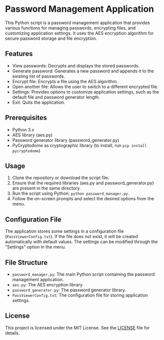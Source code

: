 # Password Management Application

This Python script is a password management application that provides various functions for managing passwords, encrypting files, and customizing application settings. It uses the AES encryption algorithm for secure password storage and file encryption.

## Features

- View passwords: Decrypts and displays the stored passwords.
- Generate password: Generates a new password and appends it to the existing list of passwords.
- Encrypt file: Encrypts a file using the AES algorithm.
- Open another file: Allows the user to switch to a different encrypted file.
- Settings: Provides options to customize application settings, such as the default file and password generator length.
- Exit: Quits the application.

## Prerequisites

- Python 3.x
- AES library (aes.py)
- Password generator library (password_generator.py)
- PyCryptodome as cryptographic library (to install, run `pip install pycryptodome`)

## Usage

1. Clone the repository or download the script file.
2. Ensure that the required libraries (aes.py and password_generator.py) are present in the same directory.
3. Run the script using Python: `python password_manager.py`.
4. Follow the on-screen prompts and select the desired options from the menu.

## Configuration File

The application stores some settings in a configuration file (`PassViewerConfig.txt`). If the file does not exist, it will be created automatically with default values. The settings can be modified through the "Settings" option in the menu.

## File Structure

- `password_manager.py`: The main Python script containing the password management application.
- `aes.py`: The AES encryption library.
- `password_generator.py`: The password generator library.
- `PassViewerConfig.txt`: The configuration file for storing application settings.

## License

This project is licensed under the MIT License. See the [LICENSE](LICENSE) file for details.
